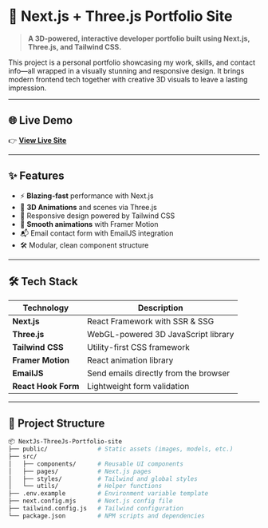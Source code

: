 # 🚀 Next.js + Three.js Portfolio Site

> **A 3D-powered, interactive developer portfolio built using Next.js, Three.js, and Tailwind CSS.**

This project is a personal portfolio showcasing my work, skills, and contact info—all wrapped in a visually stunning and responsive design. It brings modern frontend tech together with creative 3D visuals to leave a lasting impression.

---

## 🌐 Live Demo

👉 [**View Live Site**](https://next-js-three-js-portfolio-site-ayanda-s-projects.vercel.app/)

---

## ✨ Features

- ⚡ **Blazing-fast** performance with Next.js
- 🎨 **3D Animations** and scenes via Three.js
- 💅 Responsive design powered by Tailwind CSS
- 🧠 **Smooth animations** with Framer Motion
- 📬 Email contact form with EmailJS integration
- 🛠️ Modular, clean component structure

---

## 🛠️ Tech Stack

| Technology      | Description                            |
|-----------------|----------------------------------------|
| **Next.js**     | React Framework with SSR & SSG         |
| **Three.js**    | WebGL-powered 3D JavaScript library    |
| **Tailwind CSS**| Utility-first CSS framework            |
| **Framer Motion**| React animation library               |
| **EmailJS**     | Send emails directly from the browser  |
| **React Hook Form** | Lightweight form validation       |

---

## 🚧 Project Structure

```bash
📦 NextJs-ThreeJs-Portfolio-site
├── public/              # Static assets (images, models, etc.)
├── src/
│   ├── components/      # Reusable UI components
│   ├── pages/           # Next.js pages
│   ├── styles/          # Tailwind and global styles
│   └── utils/           # Helper functions
├── .env.example         # Environment variable template
├── next.config.mjs      # Next.js config file
├── tailwind.config.js   # Tailwind configuration
└── package.json         # NPM scripts and dependencies

